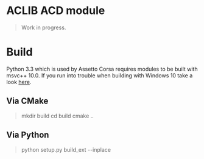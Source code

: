 # ACLIB ACD module



> Work in progress.

# Build

Python 3.3 which is used by Assetto Corsa requires modules to be built with msvc++ 10.0.
If you run into trouble when building with Windows 10 take a look [here](https://blog.ionelmc.ro/2014/12/21/compiling-python-extensions-on-windows/).

## Via CMake

> mkdir build
> cd build
> cmake ..

## Via Python

> python setup.py build_ext --inplace